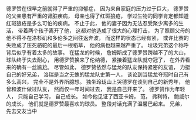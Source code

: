 
德罗赞在很早之前就得了严重的抑郁症，
因为来自家庭的压力过于巨大，
德罗赞的父亲患有严重的肾脏疾病，
母亲也得了红斑狼疮，
学过生物的同学肯定都知道红斑狼疮是多么可怕的疾病。
不止于此，
他的妻子因为无法忍受聚少离多的生活，
带着两个孩子离开了他，
这都对他造成了很大的心理打击，
为了照顾父母的他不得不在洛杉矶和多伦多之间往返奔波，
而这样的状态已经有紧，
或许比赛的失败成了压死骆驼的最后一根稻草，
他的病也越来越严重了。
垃圾兄弟这个称呼背后似乎有着太多的故事。
在猛龙的时候，
詹姆斯成了德罗赞跨越不了的大山，
球队终于失去耐心，
用德罗赞换来了伦纳德，
紧接着猛龙队就夺冠了，
在外界看来的确有一丝尴尬。
尽管如此，
德罗赞依然与猛龙的队友保持紧密的友谊，
力挺自己的好兄弟，
洛瑞是当之无愧的猛龙队史第一人，
谈论到当猛龙夺冠时自己有多么高兴，
完全不是外界所臆想。
独坐玲珑山上哭德罗在谈到自己的新秀年，
他曾和波什做过队友，
然而仅一年时间过去，
我是自己开来了。
德罗赞作为年轻人，
只能自己学习，
自己成长。
如今他见证了西亚卡姆，
范，
弗利特，
鲍威尔的成长，
他们就是德罗赞最喜欢的球员。
整段对话充满了温馨巴起来。
兄弟，
先去交友当中